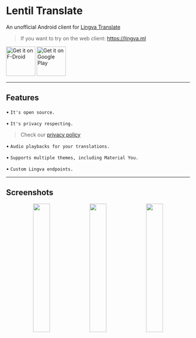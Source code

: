 # Lentil Translate 
An unofficial Android client for [Lingva Translate](https://github.com/TheDavidDelta/lingva-translate)

> If you want to try on the web client:
https://lingva.ml

[<img src="https://fdroid.gitlab.io/artwork/badge/get-it-on.png"
alt="Get it on F-Droid"
height="80">](https://f-droid.org/packages/dev.atajan.lingva_android)
[<img src="https://play.google.com/intl/en_us/badges/images/generic/en-play-badge.png"
alt="Get it on Google Play"
height="80">](https://play.google.com/store/apps/details?id=dev.atajan.lingva_android)

---

## Features

• `It's open source.`

• `It's privacy respecting.`
   > Check our [privacy policy](https://github.com/yaxarat/lingvaandroid/blob/main/PrivacyPolicy.md)

• `Audio playbacks for your translations.`

• `Supports multiple themes, including Material You.`

• `Custom Lingva
 endpoints.`
 
---

## Screenshots
<div align="center"> 

 <div> 

 <img src="fastlane/metadata/android/en-US/images/phoneScreenshots/1.png" width="30%" /> 

 <img src="fastlane/metadata/android/en-US/images/phoneScreenshots/2.png" width="30%" /> 

 <img src="fastlane/metadata/android/en-US/images/phoneScreenshots/3.png" width="30%" /> 


 </div> 

 </div>
